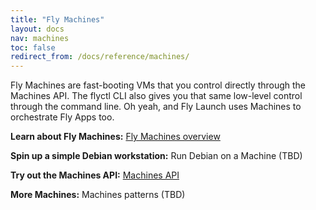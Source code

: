 ```yaml
---
title: "Fly Machines"
layout: docs
nav: machines
toc: false
redirect_from: /docs/reference/machines/
---
```


Fly Machines are fast-booting VMs that you control directly through the Machines API. The flyctl CLI also gives you that same low-level control through the command line. Oh yeah, and Fly Launch uses Machines to orchestrate Fly Apps too.

**Learn about Fly Machines:** [Fly Machines overview](/docs/machines/machines-overview)

**Spin up a simple Debian workstation:** Run Debian on a Machine (TBD)

**Try out the Machines API:** [Machines API](/docs/machines/working-with-machines/)

**More Machines:** Machines patterns (TBD)
